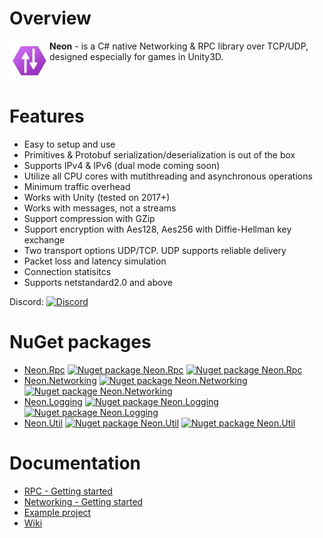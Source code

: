 # Overview

<img align="left" src="https://github.com/Agasper/Neon.NetRpc/raw/master/logo.png" width="64"/>

**Neon** - is a C# native Networking & RPC library over TCP/UDP, designed especially for games in Unity3D. 

&nbsp;

# Features

* Easy to setup and use
* Primitives & Protobuf serialization/deserialization is out of the box
* Supports IPv4 & IPv6 (dual mode coming soon)
* Utilize all CPU cores with mutithreading and asynchronous operations
* Minimum traffic overhead
* Works with Unity (tested on 2017+)
* Works with messages, not a streams
* Support compression with GZip
* Support encryption with Aes128, Aes256 with Diffie-Hellman key exchange
* Two transport options UDP/TCP. UDP supports reliable delivery
* Packet loss and latency simulation
* Connection statisitcs
* Supports netstandard2.0 and above

Discord: [![Discord](https://img.shields.io/discord/1022151329122095165)](https://discord.gg/gwQtFyxTNM)



# NuGet packages

* [Neon.Rpc](https://www.nuget.org/packages/Neon.Rpc/) [![Nuget package Neon.Rpc](https://img.shields.io/nuget/v/Neon.Rpc)](https://www.nuget.org/packages/Neon.Rpc/) [![Nuget package Neon.Rpc](https://img.shields.io/nuget/dt/Neon.Rpc)](https://www.nuget.org/packages/Neon.Rpc/)
* [Neon.Networking](https://www.nuget.org/packages/Neon.Networking/)  [![Nuget package Neon.Networking](https://img.shields.io/nuget/v/Neon.Networking)](https://www.nuget.org/packages/Neon.Networking/) [![Nuget package Neon.Networking](https://img.shields.io/nuget/dt/Neon.Networking)](https://www.nuget.org/packages/Neon.Networking/)
* [Neon.Logging](https://www.nuget.org/packages/Neon.Logging/)  [![Nuget package Neon.Logging](https://img.shields.io/nuget/v/Neon.Logging)](https://www.nuget.org/packages/Neon.Logging/) [![Nuget package Neon.Logging](https://img.shields.io/nuget/dt/Neon.Logging)](https://www.nuget.org/packages/Neon.Logging/)
* [Neon.Util](https://www.nuget.org/packages/Neon.Util/)  [![Nuget package Neon.Util](https://img.shields.io/nuget/v/Neon.Util)](https://www.nuget.org/packages/Neon.Util/) [![Nuget package Neon.Util](https://img.shields.io/nuget/dt/Neon.Util)](https://www.nuget.org/packages/Neon.Util/)

# Documentation

* [RPC - Getting started](https://github.com/Agasper/Neon.NetRpc/wiki/RPC-Getting-started)
* [Networking - Getting started](https://github.com/Agasper/Neon.NetRpc/wiki/Networking-Getting-started)
* [Example project](https://github.com/Agasper/Neon.NetRpc/wiki/Example-project)
* [Wiki](https://github.com/Agasper/Neon.NetRpc/wiki)
